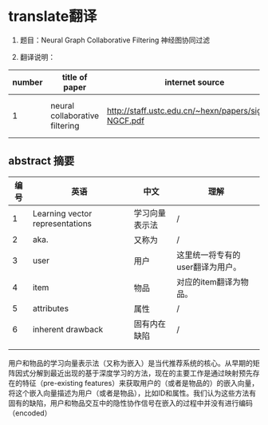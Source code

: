 # translate翻译

1. 题目：Neural Graph Collaborative Filtering
神经图协同过滤

2. 翻译说明：

|number|title of paper|internet source|local source|correlative field|illustration|
|---|---|---|---|---|---|
|1|neural collaborative filtering|<http://staff.ustc.edu.cn/~hexn/papers/sigir19-NGCF.pdf>|/references/2NeuralGraphCollaborativeFiltering.pdf|recommonder system|English translate into chinese|

## abstract 摘要

|编号|英语|中文|理解|
|---|---|---|---|
|1|Learning vector representations|学习向量表示法|/|
|2|aka.|又称为|/|
|3|user|用户|这里统一将专有的user翻译为用户。|
|4|item|物品|对应的item翻译为物品。|
|5|attributes|属性|/|
|6|inherent drawback|固有内在缺陷|/|
|||||
|||||

用户和物品的学习向量表示法（又称为嵌入）是当代推荐系统的核心。从早期的矩阵因式分解到最近出现的基于深度学习的方法，现在的主要工作是通过映射预先存在的特征（pre-existing features）来获取用户的（或者是物品的）的嵌入向量，将这个嵌入向量描述为用户（或者是物品），比如ID和属性。我们认为这些方法有固有的缺陷，用户和物品交互中的隐性协作信号在嵌入的过程中并没有进行编码（encoded）